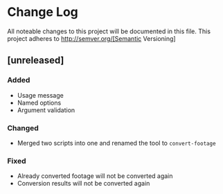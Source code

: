 # Change Log

All noteable changes to this project will be documented in this file. This project adheres to http://semver.org/[Semantic Versioning]

## [unreleased]


### Added

* Usage message
* Named options
* Argument validation

### Changed

* Merged two scripts into one and renamed the tool to `convert-footage`

### Fixed

* Already converted footage will not be converted again
* Conversion results will not be converted again

